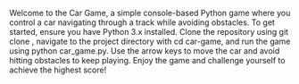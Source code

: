 Welcome to the Car Game, a simple console-based Python game where you control a car navigating through a track while avoiding obstacles. To get started, ensure you have Python 3.x installed. Clone the repository using git clone <repository-url>, navigate to the project directory with cd car-game, and run the game using python car_game.py. Use the arrow keys to move the car and avoid hitting obstacles to keep playing. Enjoy the game and challenge yourself to achieve the highest score!
